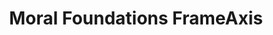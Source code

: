 ---
title: "Moral Foundations FrameAxis"
layout: default
github: https://github.com/negar-mokhberian/Moral_Foundation_FrameAxis
---